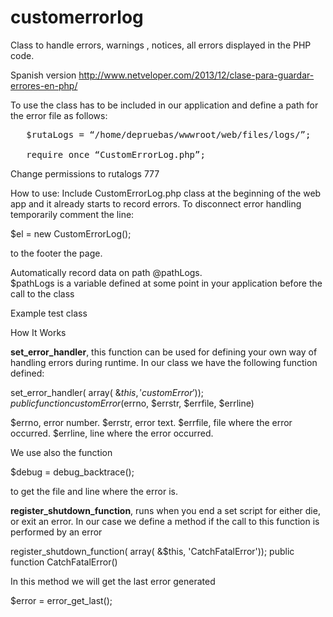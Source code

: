customerrorlog
==============

Class to handle errors, warnings , notices, all errors displayed in the PHP code.

Spanish version 
http://www.netveloper.com/2013/12/clase-para-guardar-errores-en-php/

To use the class has to be included in our application and define a path for the error file as follows:
<pre>
   $rutaLogs = “/home/depruebas/wwwroot/web/files/logs/”;<br>
   require_once “CustomErrorLog.php”;
</pre>
Change permissions to rutalogs 777

How to use:
Include CustomErrorLog.php class at the beginning of the web app and it already starts to record errors.
To disconnect error handling temporarily comment the line:
	
   $el = new CustomErrorLog(); 
	
	
to the footer the page.

Automatically record data on path @pathLogs.  
$pathLogs is a variable defined at some point in your application before the call to the class

Example test class

<?php

  $rutaLogs = "/home/depruebas/wwwroot/web/files/logs/";
	
  require_once "CustomErrorLog.php";


  print_r ($r);
  
?>

How It Works

<b>set_error_handler</b>, this function can be used for defining your own way of handling errors during runtime.
In our class we have the following function defined:

  set_error_handler( array( &$this, 'customError'));
  public function customError($errno, $errstr, $errfile, $errline)

$errno, error number.
$errstr, error text.
$errfile, file where the error occurred.
$errline, line where the error occurred.

We use also the function

$debug = debug_backtrace(); 

to get the file and line where the error is.

<b>register_shutdown_function</b>, runs when you end a set script for either die, or exit an error.
In our case we define a method if the call to this function is performed by an error

  register_shutdown_function( array( &$this, 'CatchFatalError'));
  public function CatchFatalError() 

In this method we will get the last error generated
 
  $error = error_get_last();
